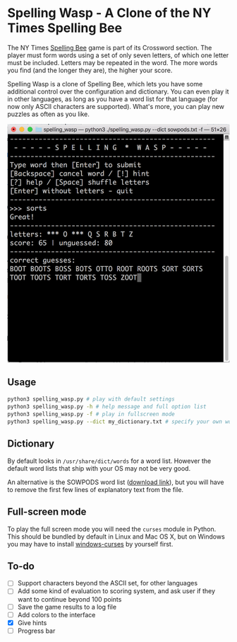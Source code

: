 # Spelling Wasp - A Clone of the NY Times Spelling Bee

The NY Times [Spelling Bee](https://www.nytimes.com/puzzles/spelling-bee) game is part of its Crossword section. The player must form words using a set of only seven letters, of which one letter must be included. Letters may be repeated in the word. The more words you find (and the longer they are), the higher your score.

Spelling Wasp is a clone of Spelling Bee, which lets you have some additional control over the configuration and dictionary. You can even play it in other languages, as long as you have a word list for that language (for now only ASCII characters are supported). What's more, you can play new puzzles as often as you like.

![](screenshot_game.png)

## Usage

```bash
python3 spelling_wasp.py # play with default settings
python3 spelling_wasp.py -h # help message and full option list
python3 spelling_wasp.py -f # play in fullscreen mode
python3 spelling_wasp.py --dict my_dictionary.txt # specify your own word list
```

## Dictionary

By default looks in `/usr/share/dict/words` for a word list. However the default word lists that ship with your OS may not be very good. 

An alternative is the SOWPODS word list ([download link](https://www.wordgamedictionary.com/sowpods/download/sowpods.txt)), but you will have to remove the first few lines of explanatory text from the file.

## Full-screen mode

To play the full screen mode you will need the `curses` module in Python. This should be bundled by default in Linux and Mac OS X, but on Windows you may have to install [windows-curses](https://pypi.org/project/windows-curses/) by yourself first.

## To-do

 - [ ] Support characters beyond the ASCII set, for other languages
 - [ ] Add some kind of evaluation to scoring system, and ask user if they want to continue beyond 100 points
 - [ ] Save the game results to a log file
 - [ ] Add colors to the interface
 - [x] Give hints
 - [ ] Progress bar 
